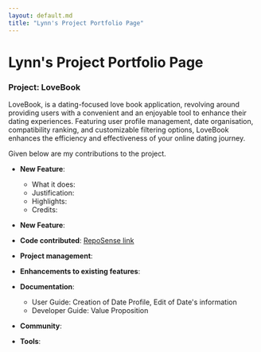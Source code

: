 ```yaml
---
layout: default.md
title: "Lynn's Project Portfolio Page"
---
```


# Lynn's Project Portfolio Page

### Project: LoveBook

LoveBook, is a dating-focused love book application, revolving around providing users with a convenient and an
enjoyable tool to enhance their dating experiences. Featuring user profile management, date organisation, compatibility
ranking, and customizable filtering options, LoveBook enhances the efficiency and effectiveness of your online dating
journey.

Given below are my contributions to the project.

* **New Feature**:
    * What it does:
    * Justification:
    * Highlights:
    * Credits:

* **New Feature**:

* **Code contributed**: [RepoSense link](https://nus-cs2103-ay2324s1.github.io/tp-dashboard/?search=lynnlow175&breakdown=false&sort=groupTitle%20dsc&sortWithin=title&since=2023-09-22&timeframe=commit&mergegroup=&groupSelect=groupByRepos)

* **Project management**:

* **Enhancements to existing features**:

* **Documentation**:
    * User Guide: Creation of Date Profile, Edit of Date's information
    * Developer Guide: Value Proposition

* **Community**:

* **Tools**:

